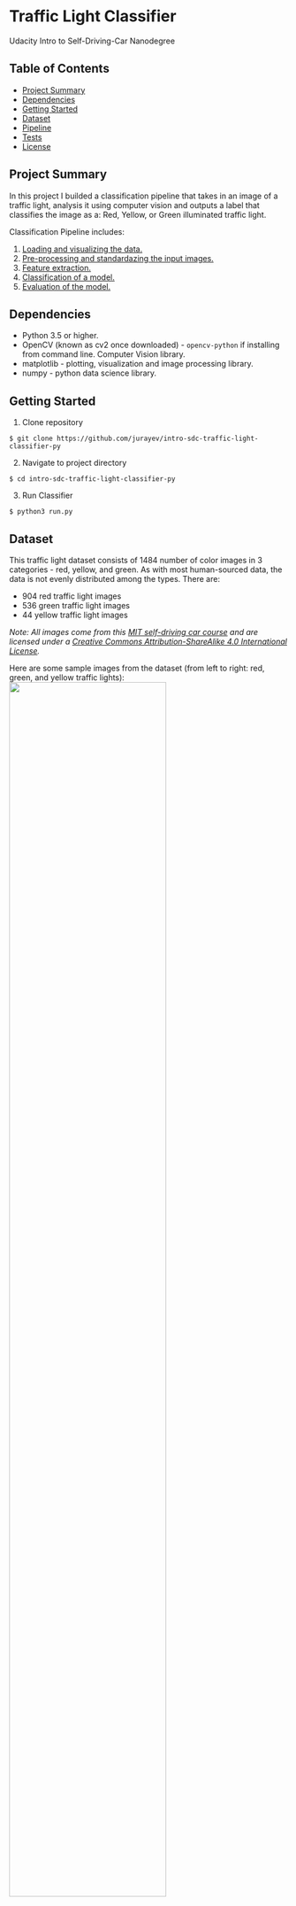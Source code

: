 # Traffic Light Classifier

Udacity Intro to Self-Driving-Car Nanodegree

## Table of Contents
* [Project Summary](https://github.com/jurayev/intro-sdc-traffic-light-classifier-py#project-summary)
* [Dependencies](https://github.com/jurayev/intro-sdc-traffic-light-classifier-py#dependencies)
* [Getting Started](https://github.com/jurayev/intro-sdc-traffic-light-classifier-py#getting-started)
* [Dataset](https://github.com/jurayev/intro-sdc-traffic-light-classifier-py#dataset)
* [Pipeline](https://github.com/jurayev/intro-sdc-traffic-light-classifier-py#pipeline)
* [Tests](https://github.com/jurayev/intro-sdc-traffic-light-classifier-py#tests)
* [License](https://github.com/jurayev/intro-sdc-traffic-light-classifier-py#license)

## Project Summary

In this project I builded a classification pipeline that takes in an image of a traffic light, analysis it using computer vision and outputs a label that classifies the image as a: Red, Yellow, or Green illuminated traffic light.

Classification Pipeline includes:
1. [Loading and visualizing the data.](https://github.com/jurayev/intro-sdc-traffic-light-classifier-py#1-loading-and-visualizing-the-traffic-light-dataset)
2. [Pre-processing and standardazing the input images.](https://github.com/jurayev/intro-sdc-traffic-light-classifier-py#2-pre-process-the-data)
3. [Feature extraction.](https://github.com/jurayev/intro-sdc-traffic-light-classifier-py#3-feature-extraction)
4. [Classification of a model.](https://github.com/jurayev/intro-sdc-traffic-light-classifier-py#4-classification-of-a-model)
5. [Evaluation of the model.](https://github.com/jurayev/intro-sdc-traffic-light-classifier-py#5-evaluation-of-the-model)

## Dependencies
* Python 3.5 or higher.
* OpenCV (known as cv2 once downloaded) - `opencv-python` if installing from command line. Computer Vision library.
* matplotlib - plotting, visualization and image processing library.
* numpy - python data science library.

## Getting Started
1. Clone repository
```
$ git clone https://github.com/jurayev/intro-sdc-traffic-light-classifier-py
```
2. Navigate to project directory
```
$ cd intro-sdc-traffic-light-classifier-py
```
3. Run Classifier
```
$ python3 run.py
```

## Dataset
This traffic light dataset consists of 1484 number of color images in 3 categories - red, yellow, and green. As with most human-sourced data, the data is not evenly distributed among the types. There are:

- 904 red traffic light images
- 536 green traffic light images
- 44 yellow traffic light images

*Note: All images come from this [MIT self-driving car course](https://selfdrivingcars.mit.edu/) and are licensed under a [Creative Commons Attribution-ShareAlike 4.0 International License](https://creativecommons.org/licenses/by-sa/4.0/).*

Here are some sample images from the dataset (from left to right: red, green, and yellow traffic lights):
<img src="images/all_lights.png" width="75%" height="75%">

### Training and Testing Data

All 1484 of the traffic light images are separated into training and testing datasets. 

* 80% of these images are training images, used to train a classifier.
* 20% are test images, used to test the accuracy of a classifier.
* All images are pictures of 3-light traffic lights with one light illuminated.

## Pipeline
This section explains every pipeline step in details.

### 1. Loading and Visualizing the Traffic Light Dataset
Here we visualize and explore the image data. For that I created two functions:
1. `load_dataset(path)` helper function for loading a dataset from a specified directory.
2. `get_sorted_images_by_class(image)` that sorts out image by dedicated class among 3: red, yellow and green. And retruns sorted lists.
3. `show_images(image_one, image_two, image_three)` this one:
   * Displays passed images
   * Prints out the shape of the image 
   * Prints out its corresponding label
<img src="images/all_lights_with_shapes.png" width="75%" height="75%">   

### 2. Pre-process the Data
After loading in each image, we have to standardize the input and output!

#### Standardize the input images¶
I created function `standardize_input(image)` that takes in an RGB image and return a new, standardized version:
* Resized image with desired dimension of 32x32px.
* Cropped resized version that would help us to extract features and evaluate image more precisely, also cropping significantly increases preformance of processing image arrays that is ***crucial when working with self-driving cars***.

Another pre-processing helper function is `one_hot_encode(label)` that label each image with ***one-hot encoding*** feature as binary vector, for example for yellow label value it would be `[0, 1, 0]`.

Output for standardized image list looks like:
<img src="images/standardized_images.png" width="75%" height="75%">

### 3. Feature Extraction

I am using the knowledge about color spaces, shape analysis, and feature construction to create features that helps distinguish and classify the three types of traffic light images.

Here is a basic pipeline I am using in my classification model:

<img src="images/feature_ext_steps.png" width="70%" height="70%">

1. A masking feature.
   - Mask filter feature `create_mask_filter(image)` helps to get rid of bright, blurred, dark colors leaving only Red, Yellow, Green respectively.
   
2. A brightness feature.
   - Using HSV color space, I created a feature `create_brightness_feature(image)` that helps identify the 3 different classes of traffic light.
   - Brightness feature helps to extract a feature vector with brightness values for each of three traffic light classes. The highest value, the most probably the color is on.
Here is a visualization of HSV colorspace for red light image:

<img src="images/hsv_image.png" width="70%" height="70%">   

Based on this visualization I assume that S channel and V channel are most suitable to extract the brightness feature, however based on experimental visualization and training of many images it is clear that Saturation doesn't work well for most of the images and I should proceed with Value channel.

These features will be combined to form a complete classification algorithm that outputs 100% accuracy in a combination only.

### 4. Classification of a model

Using all of my features, I wrote a function that takes in an RGB image and, using the extracted features, outputs whether a light is red, green or yellow as a one-hot encoded label. This classification function is be able to classify any image of a traffic light!

`estimate_label(image)` - takes in RGB image input. Analyzes the image using feature extraction code and output a one-hot encoded label.

### 5. Evaluation of the model.
Determining the Accuracy is the main part of classification model. Compare the output of a classification algorithm with the true labels and determine the accuracy. 
`get_misclassified_images(test_images)` - this code stores all the misclassified images, their predicted labels, and their true labels, in a list.

The results of classification of test images dataset are below:
```
$ Accuracy: 1.0
$ Number of misclassified images = 0 out of 297
```

The 100% accuracy is achieved by properly standardizing images, masking them and exatracting the brightness feature. Sometimes input images are fully black out with masking filter due to low-quality of the input image and predictions made are wrong. To avoid that I programmed my algorith to check that and use non-masked image copy for evaluation.

## Tests
Once I evaluated the results, also it must be true that:
1. One hot encode function works properly.
2. Never classify a red light as a green light.

Unit tests results are:
```
$ TEST PASSED
The `one_hot_encode` function works as expected!
$ TEST PASSED
No misclassified Red images are classified as Green!
```

## License
The content of this repository is licensed under a [MIT License](https://github.com/jurayev/intro-sdc-traffic-light-classifier-py/blob/master/LICENSE.md).
